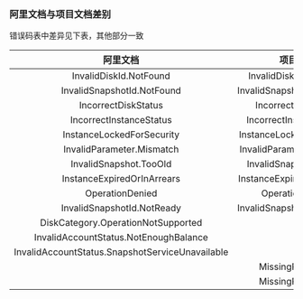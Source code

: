 ### 阿里文档与项目文档差别

错误码表中差异见下表，其他部分一致

|阿里文档|项目文档|
|:-:|:-:|
|InvalidDiskId.NotFound|InvalidDiskId.NotFound|
|InvalidSnapshotId.NotFound|InvalidSnapshotId.NotFound|
|IncorrectDiskStatus|IncorrectDiskStatus|
|IncorrectInstanceStatus|IncorrectInstanceStatus|
|InstanceLockedForSecurity|InstanceLockedForSecurity|
|InvalidParameter.Mismatch|InvalidParameter.Mismatch|
|InvalidSnapshot.TooOld|InvalidSnapshot.TooOld|
|InstanceExpiredOrInArrears|InstanceExpiredOrInArrears|
|OperationDenied|OperationDenied|
|InvalidSnapshotId.NotReady|InvalidSnapshotId.NotReady|
|DiskCategory.OperationNotSupported||
|InvalidAccountStatus.NotEnoughBalance||
|InvalidAccountStatus.SnapshotServiceUnavailable||
||MissingParameter|
||MissingParameter|
